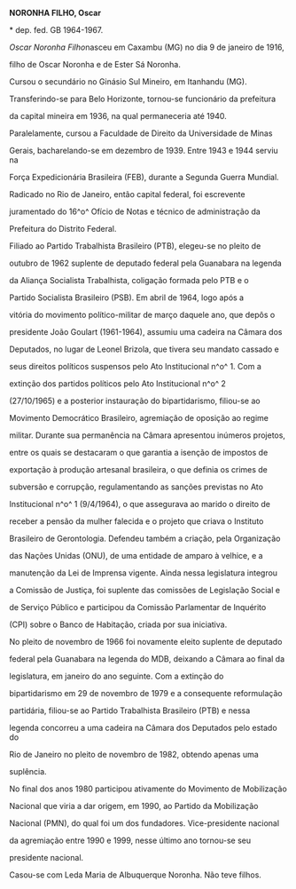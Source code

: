 **NORONHA FILHO, Oscar**



\* dep. fed. GB 1964-1967.



*Oscar Noronha Filho*nasceu em Caxambu (MG) no dia 9 de janeiro de 1916,

filho de Oscar Noronha e de Ester Sá Noronha.



Cursou o secundário no Ginásio Sul Mineiro, em Itanhandu (MG).

Transferindo-se para Belo Horizonte, tornou-se funcionário da prefeitura

da capital mineira em 1936, na qual permaneceria até 1940.

Paralelamente, cursou a Faculdade de Direito da Universidade de Minas

Gerais, bacharelando-se em dezembro de 1939. Entre 1943 e 1944 serviu na

Força Expedicionária Brasileira (FEB), durante a Segunda Guerra Mundial.



Radicado no Rio de Janeiro, então capital federal, foi escrevente

juramentado do 16^o^ Ofício de Notas e técnico de administração da

Prefeitura do Distrito Federal.



Filiado ao Partido Trabalhista Brasileiro (PTB), elegeu-se no pleito de

outubro de 1962 suplente de deputado federal pela Guanabara na legenda

da Aliança Socialista Trabalhista, coligação formada pelo PTB e o

Partido Socialista Brasileiro (PSB). Em abril de 1964, logo após a

vitória do movimento político-militar de março daquele ano, que depôs o

presidente João Goulart (1961-1964), assumiu uma cadeira na Câmara dos

Deputados, no lugar de Leonel Brizola, que tivera seu mandato cassado e

seus direitos políticos suspensos pelo Ato Institucional n^o^ 1. Com a

extinção dos partidos políticos pelo Ato Institucional n^o^ 2

(27/10/1965) e a posterior instauração do bipartidarismo, filiou-se ao

Movimento Democrático Brasileiro, agremiação de oposição ao regime

militar. Durante sua permanência na Câmara apresentou inúmeros projetos,

entre os quais se destacaram o que garantia a isenção de impostos de

exportação à produção artesanal brasileira, o que definia os crimes de

subversão e corrupção, regulamentando as sanções previstas no Ato

Institucional n^o^ 1 (9/4/1964), o que assegurava ao marido o direito de

receber a pensão da mulher falecida e o projeto que criava o Instituto

Brasileiro de Gerontologia. Defendeu também a criação, pela Organização

das Nações Unidas (ONU), de uma entidade de amparo à velhice, e a

manutenção da Lei de Imprensa vigente. Ainda nessa legislatura integrou

a Comissão de Justiça, foi suplente das comissões de Legislação Social e

de Serviço Público e participou da Comissão Parlamentar de Inquérito

(CPI) sobre o Banco de Habitação, criada por sua iniciativa.



No pleito de novembro de 1966 foi novamente eleito suplente de deputado

federal pela Guanabara na legenda do MDB, deixando a Câmara ao final da

legislatura, em janeiro do ano seguinte. Com a extinção do

bipartidarismo em 29 de novembro de 1979 e a consequente reformulação

partidária, filiou-se ao Partido Trabalhista Brasileiro (PTB) e nessa

legenda concorreu a uma cadeira na Câmara dos Deputados pelo estado do

Rio de Janeiro no pleito de novembro de 1982, obtendo apenas uma

suplência.



No final dos anos 1980 participou ativamente do Movimento de Mobilização

Nacional que viria a dar origem, em 1990, ao Partido da Mobilização

Nacional (PMN), do qual foi um dos fundadores. Vice-presidente nacional

da agremiação entre 1990 e 1999, nesse último ano tornou-se seu

presidente nacional.



Casou-se com Leda Maria de Albuquerque Noronha. Não teve filhos.



